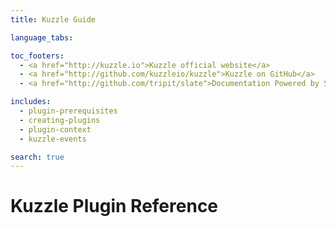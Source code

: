 ```yaml
---
title: Kuzzle Guide

language_tabs:

toc_footers:
  - <a href="http://kuzzle.io">Kuzzle official website</a>
  - <a href="http://github.com/kuzzleio/kuzzle">Kuzzle on GitHub</a>
  - <a href="http://github.com/tripit/slate">Documentation Powered by Slate</a>

includes:
  - plugin-prerequisites
  - creating-plugins
  - plugin-context
  - kuzzle-events

search: true
---
```


# Kuzzle Plugin Reference